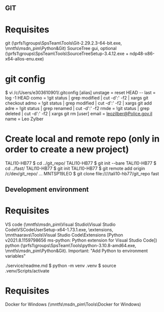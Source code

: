 ## GIT
# Requisites
git (\\prfs1\groups\SpsTeam\Tools\Git-2.29.2.3-64-bit.exe, \\mntfs\msdn_pim\Python&Git\)
SourceTree gui, optional (\\prfs1\groups\SpsTeam\Tools\SourceTreeSetup-3.4.12.exe + ndp48-x86-x64-allos-enu.exe)

# git config
$ vi /c/Users/e303610901/.gitconfig
[alias]
        unstage = reset HEAD --
        last = log -1 HEAD
        como = !git status | grep modified | cut -d':' -f2 | xargs git checkout
        admo = !git status | grep modified | cut -d':' -f2 | xargs git add
        adre = !git status | grep renamed | cut -d':' -f2
        rmde = !git status | grep deleted | cut -d':' -f2 | xargs git rm
[user]
        email = leozilber@Police.gov.il
        name = Leo Zylber

# Create local and remote repo (only in order to create a new project)
TALI10-HB77 $ cd ../git_repo/
TALI10-HB77 $ git init --bare
TALI10-HB77 $ cd ../fast/
TALI10-HB77 $ git init
TALI10-HB77 $ git remote add origin /c/dev/git_repo/
...
MNTSP19LEO $ git clone file:////tali10-hb77/git_repo fast

## Development environment
# Requisites
VS code (\\mntfs\msdn_pim\Visual Studio\Visual Studio Code\VSCodeUserSetup-x64-1.73.1.exe, \extensions\, \\mnthaaravs\Tools\Visual Studio Code\Extensions [Python v2021.8.1159798656 ms-python: Python extension for Visual Studio Code])
python (\\prfs1\groups\SpsTeam\Tools\python-3.10.8-amd64.exe, \\mntfs\msdn_pim\Python&Git\). Important: "Add Python to environment variables"

./service/readme.md
$ python -m venv .venv
$ source .venv/Scripts/activate

# Requisites
Docker for Windows (\\mntfs\msdn_pim\Tools\Docker for Windows\)



